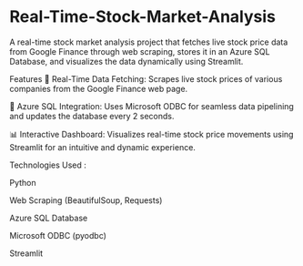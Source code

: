 # Real-Time-Stock-Market-Analysis
A real-time stock market analysis project that fetches live stock price data from Google Finance through web scraping, stores it in an Azure SQL Database, and visualizes the data dynamically using Streamlit.

Features
🔄 Real-Time Data Fetching: Scrapes live stock prices of various companies from the Google Finance web page.

💾 Azure SQL Integration: Uses Microsoft ODBC for seamless data pipelining and updates the database every 2 seconds.

📊 Interactive Dashboard: Visualizes real-time stock price movements using Streamlit for an intuitive and dynamic experience.

Technologies Used :

Python

Web Scraping (BeautifulSoup, Requests)

Azure SQL Database

Microsoft ODBC (pyodbc)

Streamlit
